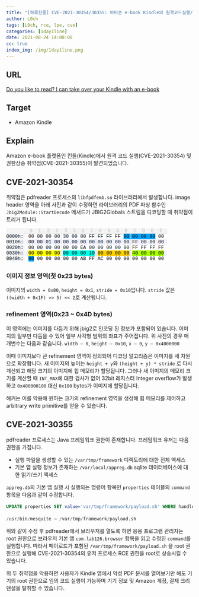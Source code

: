 ```yaml
---
title: "[하루한줄] CVE-2021-30354/30355: 아마존 e-book Kindle의 원격코드실행/권한상승 취약점"
author: L0ch
tags: [L0ch, rce, lpe, cve]
categories: [1day1line]
date: 2021-08-24 14:00:00
cc: true
index_img: /img/1day1line.png
---
```


## URL

[Do you like to read? I can take over your Kindle with an e-book](https://research.checkpoint.com/2021/i-can-take-over-your-kindle/)

## Target

- Amazon Kindle

## Explain

Amazon e-book 플랫폼인 킨들(Kindle)에서 원격 코드 실행(CVE-2021-30354) 및 권한상승 취약점(CVE-2021-30355)이 발견되었습니다.

## CVE-2021-30354

취약점은 pdfreader 프로세스의 `libfpdfemb.so` 라이브러리에서 발생합니다. image header 영역을 아래 사진과 같이 수정하면 라이브러리의 PDF 파싱 함수인 `Jbig2Module::StartDecode` 메서드가 JBIG2Globals 스트림을 디코딩할 때 취약점이 트리거 됩니다.

![](./2021-08-24/1.png)

### 이미지 정보 영역(첫 0x23 bytes)

이미지의 `width = 0x80`, `height = 0x1`, `stride = 0x10`입니다. `stride` 값은 `((width + 0x1F) >> 5) << 2`로 계산됩니다.

### refinement 영역(0x23 ~ 0x4D bytes)

이 영역에는 이미지를 다듬기 위해 jbig2로 인코딩 된 정보가 포함되어 있습니다. 이미지의 일부만 다듬을 수 있어 일부 사각형 범위의 좌표가 주어집니다. 위 사진의 경우 매개변수는 다음과 같습니다. `width – 0`, `height – 0x10`, `x – 0`, `y – 0x4000000`

이때 이미지보다 큰 refinement 영역이 정의되어 디코딩 알고리즘은 이미지를 새 차원으로 확장합니다. 새 이미지의 높이는 `height + y`와 `(height + y) * stride` 로 다시 계산되고 해당 크기의 이미지에 힙 메모리가 할당됩니다. 그러나 새 이미지의 메모리 크기를 계산할 때 `INT_MAX`에 대한 검사가 없어 32bit 레지스터 Integer overflow가 발생하고 `0x400000100` 대신 `0x100` bytes가 이미지에 할당됩니다.

해커는 이를 악용해 원하는 크기의 refinement 영역을 생성해 힙 메모리를 제어하고 arbitrary write primitive를 얻을 수 있습니다.

## CVE-2021-30355

pdfreader 프로세스는 Java 프레임워크 권한이 존재합니다. 프레임워크 유저는 다음 권한을 가집니다.

- 실행 파일을 생성할 수 있는 `/var/tmp/framework` 디렉토리에 대한 전체 액세스
- 기본 앱 실행 정보가 존재하는 `/var/local/appreg.db` sqlite 데이터베이스에 대한 읽기/쓰기 액세스

`appreg.db`의 기본 앱 실행 시 실행되는 명령어 항목인 `properties` 테이블의 `command` 항목을 다음과 같이 수정합니다.

```sql
UPDATE properties SET value='var/tmp/framework/payload.sh' WHERE handlerId = 'com.lab126.browser' and name ='command';

/usr/bin/mesquite → /var/tmp/framework/payload.sh
```

위와 같이 수정 후 pdfreader에서 브라우저를 열도록 하면 응용 프로그램 관리자는 root 권한으로 브라우저 기본 앱 `com.lab126.browser` 항목을 읽고 수정된 `command`를 실행합니다. 따라서 페이로드가 포함된 `/var/tmp/framework/payload.sh` 을 root 권한으로 실행해 CVE-2021-30354의 유저 프로세스 RCE 권한을 root로 상승시킬 수 있습니다.



위 두 취약점을 악용하면 사용자가 Kindle 앱에서 악성 PDF 문서를 열어보기만 해도 기기의 root 권한으로 임의 코드 실행이 가능하며 기기 정보 및 Amazon 계정, 결제 크리덴셜을 탈취할  수 있습니다.